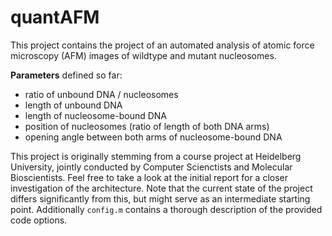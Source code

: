 # quantAFM #

This project contains the project of an automated analysis of atomic force microscopy (AFM) images of wildtype and mutant nucleosomes.

**Parameters** defined so far:

- ratio of unbound DNA / nucleosomes
- length of unbound DNA
- length of nucleosome-bound DNA
- position of nucleosomes (ratio of length of both DNA arms)
- opening angle between both arms of nucleosome-bound DNA


This project is originally stemming from a course project at Heidelberg University, jointly conducted by Computer Scienctists and Molecular Bioscientists. Feel free to take a look at the initial report for a closer investigation of the architecture.
Note that the current state of the project differs significantly from this, but might serve as an intermediate starting point. Additionally `config.m` contains a thorough description of the provided code options.
